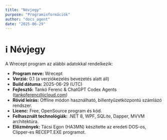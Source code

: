 ```yaml
---
title: "Névjegy"
purpose: "Programinformációk"
author: "docs_agent"
date: "2025-06-29"
---
```


# ℹ️ Névjegy

A Wrecept program az alábbi adatokkal rendelkezik:

- **Program neve:** Wrecept
- **Verzió:** 0.1 (a verziókezelés bevezetés alatt áll)
- **Build dátuma:** 2025-06-29 (UTC)
- **Fejlesztő:** Tankó Ferenc & ChatGPT Codex Agents (<tankoferenc@icloud.com>)
- **Rövid leírás:** Offline módon használható, billentyűzetközpontú számlázó rendszer.
- **Licenc:** Free, OpenSource program és kód.
- **Felhasznált technológiák:** .NET 8, WPF, SQLite, Dapper, MVVM architektúra.
- **Előzmények:** Tácsi Egon (HA3MN) készítette az eredeti DOS-os, Clipper-es RECEPT.EXE programot.


